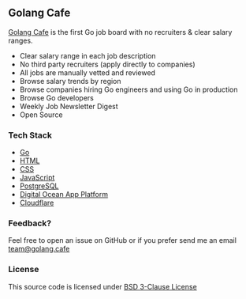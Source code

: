 ## Golang Cafe

[Golang Cafe](https://golang.cafe) is the first Go job board with no recruiters & clear salary ranges.

- Clear salary range in each job description
- No third party recruiters (apply directly to companies)
- All jobs are manually vetted and reviewed
- Browse salary trends by region
- Browse companies hiring Go engineers and using Go in production
- Browse Go developers
- Weekly Job Newsletter Digest
- Open Source

### Tech Stack

- [Go](https://golang.org)
- [HTML](https://www.w3.org/html/)
- [CSS](https://developer.mozilla.org/en-US/docs/Web/CSS)
- [JavaScript](https://developer.mozilla.org/en-US/docs/Web/JavaScript)
- [PostgreSQL](https://www.postgresql.org)
- [Digital Ocean App Platform](https://www.digitalocean.com/products/app-platform/)
- [Cloudflare](https://cloudflare.com)

### Feedback?

Feel free to open an issue on GitHub or if you prefer send me an email [team@golang.cafe](mailto:team@golang.cafe)

### License

This source code is licensed under [BSD 3-Clause License](LICENSE.txt) 
